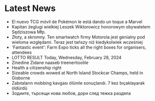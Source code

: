 # Latest News
-  El nuevo TCG móvil de Pokémon le está dando un toque a Marvel
-  Kapitan żeglugi wielkiej Leszek Wiktorowicz honorowym obywatelem Sędziszowa Młp.
-  Złoty, a skromny. Ten smartwatch firmy Motorola jest genialny pod wieloma względami. Teraz jest tańszy niż kiedykolwiek wcześniej
-  'Fantastic event': Farm Expo ticks all the right boxes for organisers, attendees
-  LOTTO RESULT Today, Wednesday, February 28, 2024
-  Zinedine Zidane naaseb treeneritoolile
-  Health a citizenship right
-  Sizeable crowds wowed at North Island Stockcar Champs, held in Gisborne
-  Zabıtaların mobbing kavgası ölümle sonuçlandı. 7 kez bıçaklayarak öldürdü
-  Зодиите, търсещи нова любов, дори след тежка раздяла
